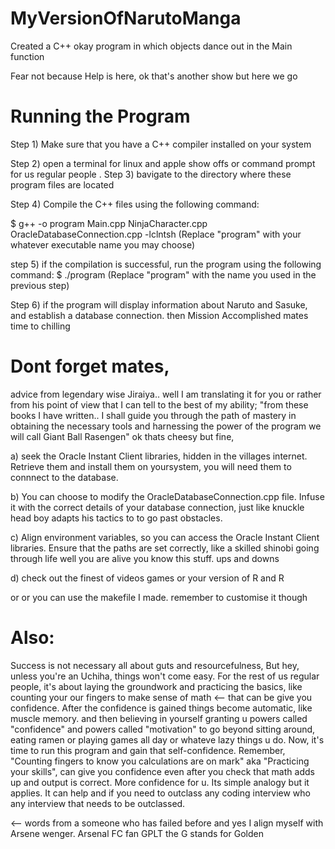 # MyVersionOfNarutoManga
Created  a C++  okay program in which objects dance out in the Main function


Fear not because Help is here,  ok that's another show but here we go 

Running the Program
=====================================================================================
Step 1) Make sure  that you have a C++ compiler installed on your system


Step 2) open a terminal for linux and apple show offs or command prompt for us regular people .
Step 3) bavigate to the directory  where these program files are located

Step 4) Compile the C++ files using the following command:


   $ g++ -o program Main.cpp NinjaCharacter.cpp OracleDatabaseConnection.cpp -lclntsh
   (Replace "program" with your whatever  executable name you may choose)
   
step 5) if the compilation is  successful, run the program using the following command:
   $ ./program
   (Replace "program" with the name you used in the previous step)


Step 6) if the program will display information about Naruto and Sasuke, and establish a database  connection. then Mission Accomplished mates time to chilling


Dont forget mates,
==================


advice from legendary  wise  Jiraiya.. well I am translating it for you or rather  from his point of view that I can tell to the best of my ability; "from these books I have written.. I shall guide you through the path of mastery in obtaining the  necessary tools and harnessing the power of the program we will call Giant Ball Rasengen" ok thats cheesy but fine, 

a) seek the Oracle Instant Client libraries, hidden in the villages internet. Retrieve them and install them on yoursystem, you will need them to connnect to the database.


b) You can choose to modify the OracleDatabaseConnection.cpp file. Infuse it with the correct details of your  database connection, just like knuckle head boy adapts his tactics to to go past obstacles.

c) Align  environment  variables, so you can access the Oracle Instant Client libraries. Ensure that the paths are set correctly, like a skilled shinobi  going through life well you are alive you know this stuff. ups and downs

d) check out the finest of videos games or your version of R and R

or or you can use the makefile I made. remember to customise it though

Also:
=============================================================

Success is not necessary  all about guts and resourcefulness, But hey, unless you're an Uchiha, things won't come easy. For the rest of us regular people, it's about laying the groundwork and practicing the basics, like counting your our fingers to make sense of math <-- that can be give you confidence. After the confidence is gained things become automatic, like muscle memory. and then believing in yourself   granting u powers  called "confidence" and powers called  "motivation" to go beyond sitting around, eating ramen or playing games all day or whateve lazy things u do. Now, it's time to run this program and gain that self-confidence. Remember, "Counting fingers to know you calculations are on mark" aka "Practicing your skills", can give you confidence even  after you check that math adds up and output is correct. More confidence for u. Its simple analogy but it applies. It can help and if you need to  outclass any coding interview who any interview that needs to be outclassed. 


<-- words from a someone who has failed before and  yes I align myself with Arsene wenger. Arsenal FC fan GPLT the G stands for Golden
